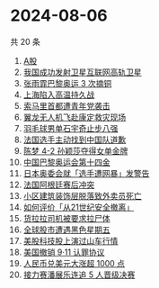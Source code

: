 # 2024-08-06

共 20 条

<!-- BEGIN -->
<!-- 最后更新时间 Tue Aug 06 2024 18:09:23 GMT+0800 (China Standard Time) -->

1. [A股](https://www.zhihu.com/search?q=A%E8%82%A1)
1. [我国成功发射卫星互联网高轨卫星](https://www.zhihu.com/search?q=%E6%88%91%E5%9B%BD%E6%88%90%E5%8A%9F%E5%8F%91%E5%B0%84%E5%8D%AB%E6%98%9F%E4%BA%92%E8%81%94%E7%BD%91%E9%AB%98%E8%BD%A8%E5%8D%AB%E6%98%9F)
1. [张雨霏巴黎奥运 3 次摘铜](https://www.zhihu.com/search?q=%E5%BC%A0%E9%9B%A8%E9%9C%8F%E5%B7%B4%E9%BB%8E%E5%A5%A5%E8%BF%90%203%20%E6%AC%A1%E6%91%98%E9%93%9C)
1. [上海陷入高温持久战](https://www.zhihu.com/search?q=%E4%B8%8A%E6%B5%B7%E9%99%B7%E5%85%A5%E9%AB%98%E6%B8%A9%E6%8C%81%E4%B9%85%E6%88%98)
1. [索马里首都遭青年党袭击](https://www.zhihu.com/search?q=%E7%B4%A2%E9%A9%AC%E9%87%8C%E9%A6%96%E9%83%BD%E9%81%AD%E9%9D%92%E5%B9%B4%E5%85%9A%E8%A2%AD%E5%87%BB)
1. [翼龙无人机飞赴康定救灾现场](https://www.zhihu.com/search?q=%E7%BF%BC%E9%BE%99%E6%97%A0%E4%BA%BA%E6%9C%BA%E9%A3%9E%E8%B5%B4%E5%BA%B7%E5%AE%9A%E6%95%91%E7%81%BE%E7%8E%B0%E5%9C%BA)
1. [羽毛球男单石宇奇止步八强](https://www.zhihu.com/search?q=%E7%BE%BD%E6%AF%9B%E7%90%83%E7%94%B7%E5%8D%95%E7%9F%B3%E5%AE%87%E5%A5%87%E6%AD%A2%E6%AD%A5%E5%85%AB%E5%BC%BA)
1. [法国选手主动找到中国队道歉](https://www.zhihu.com/search?q=%E6%B3%95%E5%9B%BD%E9%80%89%E6%89%8B%E4%B8%BB%E5%8A%A8%E6%89%BE%E5%88%B0%E4%B8%AD%E5%9B%BD%E9%98%9F%E9%81%93%E6%AD%89)
1. [陈梦 4-2 孙颖莎夺得女单金牌](https://www.zhihu.com/search?q=%E9%99%88%E6%A2%A6%204-2%20%E5%AD%99%E9%A2%96%E8%8E%8E%E5%A4%BA%E5%BE%97%E5%A5%B3%E5%8D%95%E9%87%91%E7%89%8C)
1. [中国巴黎奥运会第十四金](https://www.zhihu.com/search?q=%E4%B8%AD%E5%9B%BD%E5%B7%B4%E9%BB%8E%E5%A5%A5%E8%BF%90%E4%BC%9A%E7%AC%AC%E5%8D%81%E5%9B%9B%E9%87%91)
1. [日本奥委会就「选手遭网暴」发警告](https://www.zhihu.com/search?q=%E6%97%A5%E6%9C%AC%E5%A5%A5%E5%A7%94%E4%BC%9A%E5%B0%B1%E3%80%8C%E9%80%89%E6%89%8B%E9%81%AD%E7%BD%91%E6%9A%B4%E3%80%8D%E5%8F%91%E8%AD%A6%E5%91%8A)
1. [法国阿根廷赛后冲突](https://www.zhihu.com/search?q=%E6%B3%95%E5%9B%BD%E9%98%BF%E6%A0%B9%E5%BB%B7%E8%B5%9B%E5%90%8E%E5%86%B2%E7%AA%81)
1. [小区建筑装饰层脱落致外卖员死亡](https://www.zhihu.com/search?q=%E5%B0%8F%E5%8C%BA%E5%BB%BA%E7%AD%91%E8%A3%85%E9%A5%B0%E5%B1%82%E8%84%B1%E8%90%BD%E8%87%B4%E5%A4%96%E5%8D%96%E5%91%98%E6%AD%BB%E4%BA%A1)
1. [如何评价「从21世纪安全撤离」](https://www.zhihu.com/search?q=%E5%A6%82%E4%BD%95%E8%AF%84%E4%BB%B7%E3%80%8C%E4%BB%8E21%E4%B8%96%E7%BA%AA%E5%AE%89%E5%85%A8%E6%92%A4%E7%A6%BB%E3%80%8D)
1. [货拉拉司机被要求拉尸体](https://www.zhihu.com/search?q=%E8%B4%A7%E6%8B%89%E6%8B%89%E5%8F%B8%E6%9C%BA%E8%A2%AB%E8%A6%81%E6%B1%82%E6%8B%89%E5%B0%B8%E4%BD%93)
1. [全球股市遭遇黑色星期五](https://www.zhihu.com/search?q=%E5%85%A8%E7%90%83%E8%82%A1%E5%B8%82%E9%81%AD%E9%81%87%E9%BB%91%E8%89%B2%E6%98%9F%E6%9C%9F%E4%BA%94)
1. [美股科技股上演过山车行情](https://www.zhihu.com/search?q=%E7%BE%8E%E8%82%A1%E7%A7%91%E6%8A%80%E8%82%A1%E4%B8%8A%E6%BC%94%E8%BF%87%E5%B1%B1%E8%BD%A6%E8%A1%8C%E6%83%85)
1. [美国撤销 9·11 认罪协议](https://www.zhihu.com/search?q=%E7%BE%8E%E5%9B%BD%E6%92%A4%E9%94%80%209%C2%B711%20%E8%AE%A4%E7%BD%AA%E5%8D%8F%E8%AE%AE)
1. [人民币兑美元大涨超 1000 点](https://www.zhihu.com/search?q=%E4%BA%BA%E6%B0%91%E5%B8%81%E5%85%91%E7%BE%8E%E5%85%83%E5%A4%A7%E6%B6%A8%E8%B6%85%201000%20%E7%82%B9)
1. [接力赛潘展乐连追 5 人晋级决赛](https://www.zhihu.com/search?q=%E6%8E%A5%E5%8A%9B%E8%B5%9B%E6%BD%98%E5%B1%95%E4%B9%90%E8%BF%9E%E8%BF%BD%205%20%E4%BA%BA%E6%99%8B%E7%BA%A7%E5%86%B3%E8%B5%9B)

<!-- END -->

